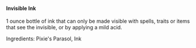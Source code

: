 #### Invisible Ink
1 ounce bottle of ink that can only be made visible with spells, traits or items that see the invisible, or by applying a mild acid.

Ingredients: Pixie's Parasol, Ink